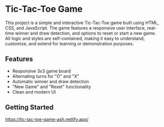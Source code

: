 # Tic-Tac-Toe Game

This project is a simple and interactive Tic-Tac-Toe game built using HTML, CSS, and JavaScript. The game features a responsive user interface, real-time winner and draw detection, and options to reset or start a new game. All logic and styles are self-contained, making it easy to understand, customize, and extend for learning or demonstration purposes.

## Features

- Responsive 3x3 game board
- Alternating turns for "O" and "X"
- Automatic winner and draw detection
- "New Game" and "Reset" functionality
- Clean and modern UI

## Getting Started

https://tic-tac-toe-game-ash.netlify.app/
